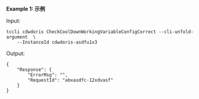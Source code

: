 **Example 1: 示例**



Input: 

```
tccli cdwdoris CheckCoolDownWorkingVariableConfigCorrect --cli-unfold-argument  \
    --InstanceId cdwdoris-asdfu1x3
```

Output: 
```
{
    "Response": {
        "ErrorMsg": "",
        "RequestId": "abxasdfc-12xdvasf"
    }
}
```

